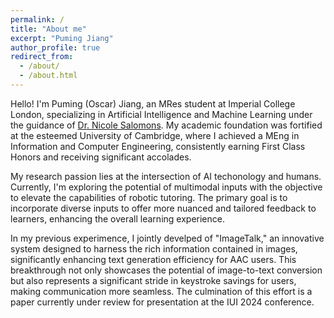```yaml
---
permalink: /
title: "About me"
excerpt: "Puming Jiang"
author_profile: true
redirect_from: 
  - /about/
  - /about.html
---
```


Hello! I'm Puming (Oscar) Jiang, an MRes student at Imperial College London, specializing in Artificial Intelligence and Machine Learning under the guidance of [Dr. Nicole Salomons](https://www.nicolesalomons.com/). My academic foundation was fortified at the esteemed University of Cambridge, where I achieved a MEng in Information and Computer Engineering, consistently earning First Class Honors and receiving significant accolades.

My research passion lies at the intersection of AI techonology and humans. Currently, I'm exploring the potential of multimodal inputs with the objective to elevate the capabilities of robotic tutoring. The primary goal is to incorporate diverse inputs to offer more nuanced and tailored feedback to learners, enhancing the overall learning experience.

In my previous experimence, I jointly develped of "ImageTalk," an innovative system designed to harness the rich information contained in images, significantly enhancing text generation efficiency for AAC users. This breakthrough not only showcases the potential of image-to-text conversion but also represents a significant stride in keystroke savings for users, making communication more seamless. The culmination of this effort is a paper currently under review for presentation at the IUI 2024 conference.
